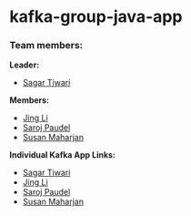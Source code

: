 # kafka-group-java-app

### Team members:
**Leader:**
   * [Sagar Tiwari](https://github.com/005sagar)
   
 **Members:**
   * [Jing Li](https://github.com/JingLi521864)
   * [Saroj Paudel](https://github.com/spsaroj)
   * [Susan Maharjan](https://github.com/susanmaharjan)

**Individual Kafka App Links:**
  * [Sagar Tiwari](https://github.com/spsaroj/kafka-encryption)
  * [Jing Li](https://github.com/JingLi521864/kafka-jingli)
  * [Saroj Paudel](https://github.com/spsaroj/kafka-encryption)
  * [Susan Maharjan]()
